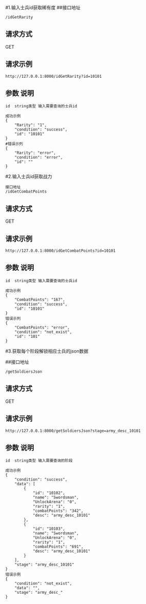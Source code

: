 #1.输入士兵id获取稀有度
##接口地址
```
/idGetRarity
```
## 请求方式
GET
## 请求示例
```
http://127.0.0.1:8000/idGetRarity?id=10101
```
## 参数  说明

``` 
id  string类型 输入需要查询的士兵id
```

```
成功示例 
{
    "Rarity": "1",
    "condition": "success",
    "id": "10101"
}
#错误示列 
{
    "Rarity": "error",
    "condition": "error",
    "id": ""
}
```

#2.输入士兵id获取战力
```
接口地址 
/idGetCombatPoints
```
## 请求方式
GET
## 请求示例
```
http://127.0.0.1:8000/idGetCombatPoints?id=10101
```
## 参数  说明
``` 
id  string类型 输入需要查询的士兵id
```
```
成功示例 
{
    "CombatPoints": "167",
    "condition": "success",
    "id": "10101"
}
错误示列 
{
    "CombatPoints": "error",
    "condition": "not_exist",
    "id": "101"
}
```
#3.获取每个阶段解锁相应士兵的json数据

##接口地址
```
/getSoldiersJson
```
## 请求方式
GET
## 请求示例
```
http://127.0.0.1:8000/getSoldiersJson?stage=army_desc_10101
```
## 参数  说明
``` 
id  string类型 输入需要查询的阶段
```
```
成功示例
{
    "condition": "success",
    "data": [
        {
            "id": "10102",
            "name": "Swordsman",
            "UnlockArena": "0",
            "rarity": "1",
            "combatPoints": "342",
            "desc": "army_desc_10101"
        },
        {
            "id": "10103",
            "name": "Swordsman",
            "UnlockArena": "0",
            "rarity": "1",
            "combatPoints": "691",
            "desc": "army_desc_10101"
        }
    ],
    "stage": "army_desc_10101"
}
错误示例
{
    "condition": "not_exist",
    "data": "",
    "stage": "army_desc_"
}
```